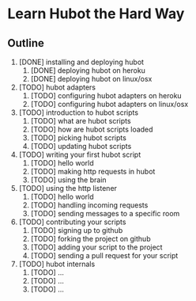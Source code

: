 # Learn Hubot the Hard Way

## Outline

1. [DONE] installing and deploying hubot
	1. [DONE] deploying hubot on heroku
	2. [DONE] deploying hubot on linux/osx
2. [TODO] hubot adapters
	1. [TODO] configuring hubot adapters on heroku
	2. [TODO] configuring hubot adapters on linux/osx
3. [TODO] introduction to hubot scripts
	1. [TODO] what are hubot scripts
	2. [TODO] how are hubot scripts loaded
	3. [TODO] picking hubot scripts
	4. [TODO] updating hubot scripts
4. [TODO] writing your first hubot script
	1. [TODO] hello world
	2. [TODO] making http requests in hubot
	3. [TODO] using the brain
5. [TODO] using the http listener
	1. [TODO] hello world
	2. [TODO] handling incoming requests
	3. [TODO] sending messages to a specific room
6. [TODO] contributing your scripts
	1. [TODO] signing up to github
	2. [TODO] forking the project on github
	3. [TODO] adding your script to the project
	4. [TODO] sending a pull request for your script
7. [TODO] hubot internals
	1. [TODO] ...
	2. [TODO] ...
	3. [TODO] ...

